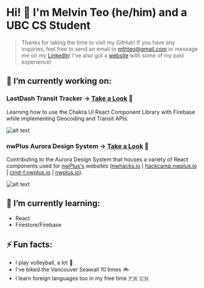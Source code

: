 # Hi! 👋 I'm Melvin Teo (he/him) and a UBC CS Student

> Thanks for taking the time to visit my GitHub! If you have any inquiries, feel free to send an email to [mthteo@gmail.com](mailto:mthteo@gmail.com) or message me on my [LinkedIn](https://www.linkedin.com/in/melvinhteo/)! I've also got a [website](https://meleongg.github.io) with some of my past experience!

## 🔭 I’m currently working on:
### LastDash Transit Tracker -> [Take a Look](https://github.com/meleongg/lastdash) 👀
Learning how to use the Chakra UI React Component Library with Firebase while implementing Geocoding and Transit APIs. 

![alt text](https://img.shields.io/github/last-commit/meleongg/lastdash?style=plastic)

### nwPlus Aurora Design System -> [Take a Look](https://github.com/nwplus/Aurora) 👀
Contributing to the Aurora Design System that houses a variety of React components used for [nwPlus's](https://github.com/nwplus) websites ([nwhacks.io](https://nwhacks.io) | [hackcamp.nwplus.io](https://hackcamp.nwplus.io) | [cmd-f.nwplus.io](https://cmd-f.nwplus.io) | [nwplus.io](https://nwplus.io)).

![alt text](https://img.shields.io/github/last-commit/nwplus/Aurora?style=plastic)

## 🌱 I’m currently learning:
- React
- Firestore/Firebase

## ⚡ Fun facts:
- I play volleyball, a lot 🏐 
- I've biked the Vancouver Seawall 10 times 🚲
- I learn foreign languages too in my free time 🇫🇷 🇨🇳 
